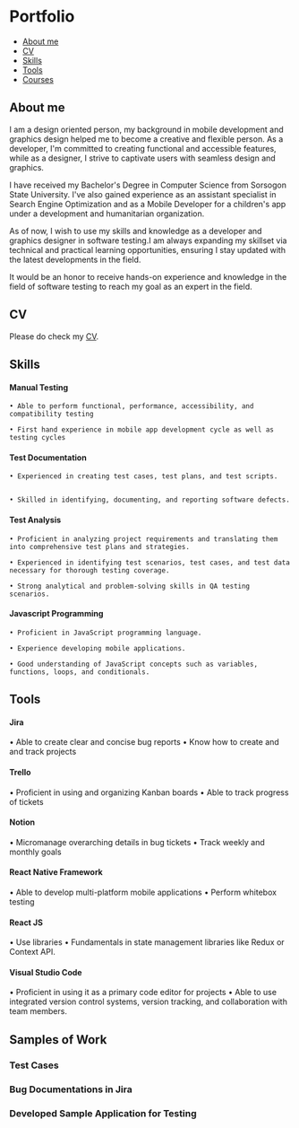 # Portfolio

- [About me](#about-me)
- [CV](#cv)
- [Skills](#skills)
- [Tools](#tools)
- [Courses](#courses)

## About me
I am a design oriented person, my background in mobile development and graphics design helped me to become a creative and flexible person. As a developer, I'm committed to creating functional and accessible features, while as a designer, I strive to captivate users with seamless design and graphics.

I have received my Bachelor's Degree in Computer Science from Sorsogon State University. I've also gained experience as an assistant specialist in Search Engine Optimization and as a Mobile Developer for a children's app under a development and humanitarian organization.

As of now, I wish to use my skills and knowledge as a developer and graphics designer in software testing.I am always expanding my skillset via technical and practical learning opportunities, ensuring I stay updated with the latest developments in the field.

It would be an honor to receive hands-on experience and knowledge in the field of software testing to reach my goal as an expert in the field.

## CV
Please do check my [CV](https://docs.google.com/document/d/1e8HRJShl7yO0fzTKQ5idCdAKaN_kQ88wVCFJc-aOGh4/edit?usp=sharing).

## Skills
#### Manual Testing
    • Able to perform functional, performance, accessibility, and compatibility testing

    • First hand experience in mobile app development cycle as well as testing cycles

#### Test Documentation
    • Experienced in creating test cases, test plans, and test scripts.
  
  
    • Skilled in identifying, documenting, and reporting software defects.

#### Test Analysis
    • Proficient in analyzing project requirements and translating them into comprehensive test plans and strategies.
  
    • Experienced in identifying test scenarios, test cases, and test data necessary for thorough testing coverage.
  
    • Strong analytical and problem-solving skills in QA testing scenarios.
  

#### Javascript Programming
    • Proficient in JavaScript programming language.

    • Experience developing mobile applications.
  
    • Good understanding of JavaScript concepts such as variables, functions, loops, and conditionals.






## Tools
#### Jira
  • Able to create clear and concise bug reports
  • Know how to create and and track projects
#### Trello
  • Proficient in using and organizing Kanban boards
  • Able to track progress of tickets
#### Notion
  • Micromanage overarching details in bug tickets
  • Track weekly and monthly goals
#### React Native Framework
  • Able to develop multi-platform mobile applications
  • Perform whitebox testing
  
#### React JS
  • Use libraries
  • Fundamentals in state management libraries like Redux or Context API.
#### Visual Studio Code
  • Proficient in using it as a primary code editor for projects
  • Able to use integrated version control systems, version tracking, and collaboration with team members.

## Samples of Work
### Test Cases

### Bug Documentations in Jira

### Developed Sample Application for Testing
